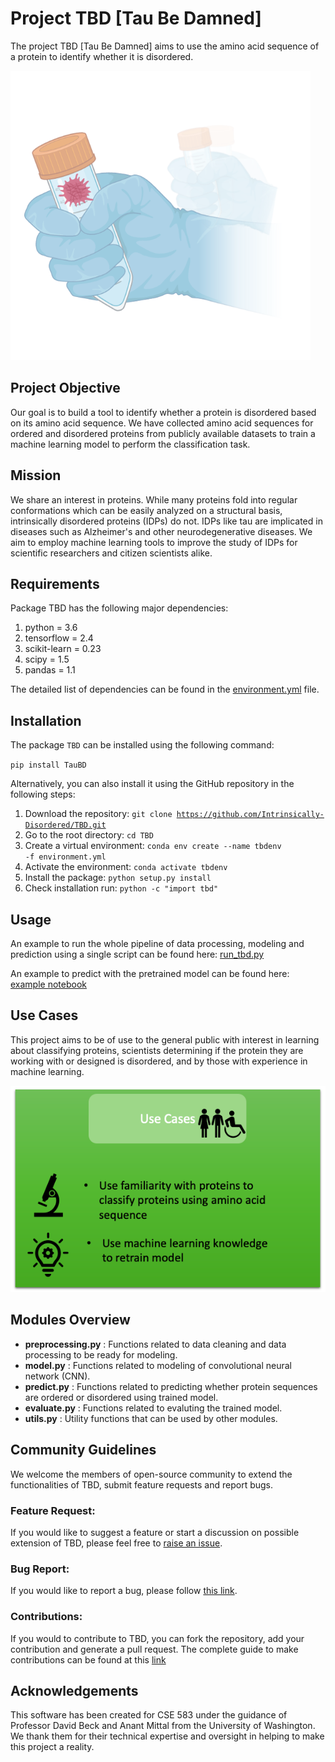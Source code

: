 # Project TBD [Tau Be Damned]

The project TBD [Tau Be Damned] aims to use the amino acid sequence of a protein to identify whether it is disordered.

![The TBD logo, nice isn't it?](doc/images/TBDlogo.png)

## Project Objective

Our goal is to build a tool to identify whether a protein is disordered based on its amino acid sequence. We have collected amino acid
sequences for ordered and disordered proteins from publicly available datasets to train a machine learning model to perform the
classification task.

## Mission

We share an interest in proteins.
While many proteins fold into regular conformations which can be easily analyzed on a structural basis, intrinsically disordered proteins
(IDPs) do not. IDPs like tau are implicated in diseases such as Alzheimer's and other neurodegenerative diseases. We aim to employ machine learning tools to improve the study of IDPs for scientific researchers and citizen scientists alike.

## Requirements

Package TBD has the following major dependencies:

1. python = 3.6
2. tensorflow = 2.4
3. scikit-learn = 0.23
4. scipy = 1.5
5. pandas = 1.1

The detailed list of dependencies can be found in the [environment.yml](environment.yml) file.


## Installation

The package `TBD` can be installed using the following command:

<code>pip install TauBD </code>

Alternatively, you can also install it using the GitHub repository in the following steps:

1. Download the repository: <code>git clone https://github.com/Intrinsically-Disordered/TBD.git</code>
2. Go to the root directory:  <code>cd TBD</code>
3. Create a virtual environment: <code>conda env create --name tbdenv -f environment.yml</code>
4. Activate the environment: <code>conda activate tbdenv</code>
5. Install the package: <code>python setup.py install</code>
6. Check installation run: <code>python -c "import tbd"</code>

## Usage

An example to run the whole pipeline of data processing, modeling and prediction using a single script can be found here: [run_tbd.py](doc/examples/run_tbd.py)

An example to predict with the pretrained model can be found here: [example notebook](doc/examples/example_of_how_to_predict_with_package.ipynb)

## Use Cases

This project aims to be of use to the general public with interest in learning about classifying proteins, scientists determining if the protein they are working with or designed is disordered, and by those with experience in machine learning.

![Use cases graphic](doc/images/use_cases.png)

## Modules Overview

* __preprocessing.py__         :  Functions related to data cleaning and data processing to be ready for modeling.
* __model.py__        :  Functions related to modeling of convolutional neural network (CNN).
* __predict.py__      :  Functions related to predicting whether protein sequences are ordered or disordered using trained model.
* __evaluate.py__   :  Functions related to evaluting the trained model.
* __utils.py__   :  Utility functions that can be used by other modules.


## Community Guidelines

 We welcome the members of open-source community to extend the functionalities of TBD, submit feature requests and report bugs.

 ### Feature Request:
 If you would like to suggest a feature or start a discussion on possible extension of TBD, please feel free to <a href="https://github.com/Intrinsically-Disordered/TBD/issues/new">raise an issue</a>.

 ### Bug Report:
 If you would like to report a bug, please follow <a href="https://github.com/Intrinsically-Disordered/TBD/issues/new">this link</a>.

 ### Contributions:
 If you would to contribute to TBD, you can fork the repository, add your contribution and generate a pull request. The complete guide to make contributions can be found at this <a href="https://github.com/Intrinsically-Disordered/TBD/blob/main/CONTRIBUTIONS.md">link</a>

 ## Acknowledgements

This software has been created for CSE 583 under the guidance of Professor David Beck and Anant Mittal from the University of Washington. We thank them for their technical expertise and oversight in helping to make this project a reality.
